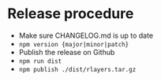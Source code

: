 # Release procedure

* Make sure CHANGELOG.md is up to date
* `npm version {major|minor|patch}`
* Publish the release on Github
* `npm run dist`
* `npm publish ./dist/rlayers.tar.gz`
